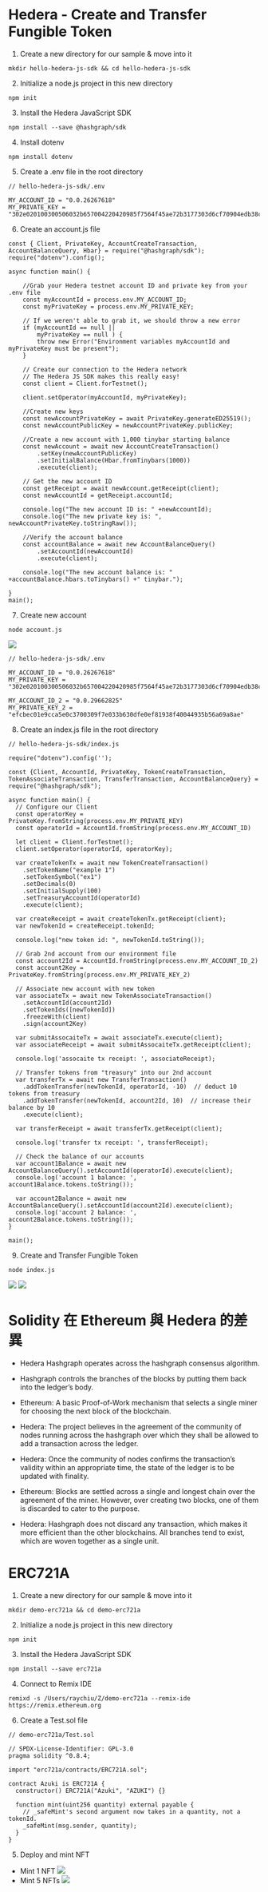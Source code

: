 # Hedera - Create and Transfer Fungible Token

1. Create a new directory for our sample & move into it
```
mkdir hello-hedera-js-sdk && cd hello-hedera-js-sdk
```
2. Initialize a node.js project in this new directory
```
npm init
```
3. Install the Hedera JavaScript SDK
```
npm install --save @hashgraph/sdk
```
4. Install dotenv
```
npm install dotenv
```
5. Create a .env file in the root directory
```
// hello-hedera-js-sdk/.env

MY_ACCOUNT_ID = "0.0.26267618"
MY_PRIVATE_KEY = "302e020100300506032b657004220420985f7564f45ae72b3177303d6cf70904edb38cc05d266bd0dc34e55b975fc04c"
```
6. Create an account.js file
```
const { Client, PrivateKey, AccountCreateTransaction, AccountBalanceQuery, Hbar} = require("@hashgraph/sdk");
require("dotenv").config();

async function main() {

    //Grab your Hedera testnet account ID and private key from your .env file
    const myAccountId = process.env.MY_ACCOUNT_ID;
    const myPrivateKey = process.env.MY_PRIVATE_KEY;

    // If we weren't able to grab it, we should throw a new error
    if (myAccountId == null ||
        myPrivateKey == null ) {
        throw new Error("Environment variables myAccountId and myPrivateKey must be present");
    }

    // Create our connection to the Hedera network
    // The Hedera JS SDK makes this really easy!
    const client = Client.forTestnet();

    client.setOperator(myAccountId, myPrivateKey);

    //Create new keys
    const newAccountPrivateKey = await PrivateKey.generateED25519(); 
    const newAccountPublicKey = newAccountPrivateKey.publicKey;

    //Create a new account with 1,000 tinybar starting balance
    const newAccount = await new AccountCreateTransaction()
        .setKey(newAccountPublicKey)
        .setInitialBalance(Hbar.fromTinybars(1000))
        .execute(client);

    // Get the new account ID
    const getReceipt = await newAccount.getReceipt(client);
    const newAccountId = getReceipt.accountId;

    console.log("The new account ID is: " +newAccountId);
    console.log("The new private key is: ", newAccountPrivateKey.toStringRaw());

    //Verify the account balance
    const accountBalance = await new AccountBalanceQuery()
        .setAccountId(newAccountId)
        .execute(client);

    console.log("The new account balance is: " +accountBalance.hbars.toTinybars() +" tinybar.");

}
main();
```
7. Create new account
```
node account.js
```
![](Hedera1.png)
```
// hello-hedera-js-sdk/.env

MY_ACCOUNT_ID = "0.0.26267618"
MY_PRIVATE_KEY = "302e020100300506032b657004220420985f7564f45ae72b3177303d6cf70904edb38cc05d266bd0dc34e55b975fc04c"

MY_ACCOUNT_ID_2 = "0.0.29662825"
MY_PRIVATE_KEY_2 = "efcbec01e9cca5e0c3700309f7e033b630dfe0ef81938f40044935b56a69a8ae"
```
8. Create an index.js file in the root directory
```
// hello-hedera-js-sdk/index.js

require("dotenv").config('');

const {Client, AccountId, PrivateKey, TokenCreateTransaction, TokenAssociateTransaction, TransferTransaction, AccountBalanceQuery} = require("@hashgraph/sdk");

async function main() {
  // Configure our Client
  const operatorKey = PrivateKey.fromString(process.env.MY_PRIVATE_KEY)
  const operatorId = AccountId.fromString(process.env.MY_ACCOUNT_ID)

  let client = Client.forTestnet();
  client.setOperator(operatorId, operatorKey);

  var createTokenTx = await new TokenCreateTransaction()
    .setTokenName("example 1")
    .setTokenSymbol("ex1")
    .setDecimals(0)
    .setInitialSupply(100)
    .setTreasuryAccountId(operatorId)
    .execute(client);

  var createReceipt = await createTokenTx.getReceipt(client);
  var newTokenId = createReceipt.tokenId;

  console.log("new token id: ", newTokenId.toString());

  // Grab 2nd account from our environment file
  const account2Id = AccountId.fromString(process.env.MY_ACCOUNT_ID_2)
  const account2Key = PrivateKey.fromString(process.env.MY_PRIVATE_KEY_2)
  
  // Associate new account with new token
  var associateTx = await new TokenAssociateTransaction()
    .setAccountId(account2Id)
    .setTokenIds([newTokenId])
    .freezeWith(client)
    .sign(account2Key)

  var submitAssocaiteTx = await associateTx.execute(client);
  var associateReceipt = await submitAssocaiteTx.getReceipt(client);

  console.log('assocaite tx receipt: ', associateReceipt);

  // Transfer tokens from "treasury" into our 2nd account
  var transferTx = await new TransferTransaction()
    .addTokenTransfer(newTokenId, operatorId, -10)  // deduct 10 tokens from treasury
    .addTokenTransfer(newTokenId, account2Id, 10)  // increase their balance by 10
    .execute(client);

  var transferReceipt = await transferTx.getReceipt(client);

  console.log('transfer tx receipt: ', transferReceipt);

  // Check the balance of our accounts
  var account1Balance = await new AccountBalanceQuery().setAccountId(operatorId).execute(client);
  console.log('account 1 balance: ', account1Balance.tokens.toString());

  var account2Balance = await new AccountBalanceQuery().setAccountId(account2Id).execute(client);
  console.log('account 2 balance: ', account2Balance.tokens.toString());
}

main();
```
9. Create and Transfer Fungible Token
```
node index.js
```
![](Hedera2.png)
![](Hedera3.png)

# Solidity 在 Ethereum 與 Hedera 的差異

- Hedera Hashgraph operates across the hashgraph consensus algorithm.

- Hashgraph controls the branches of the blocks by putting them back into the ledger’s body.

- Ethereum: A basic Proof-of-Work mechanism that selects a single miner for choosing the next block of the blockchain.

- Hedera: The project believes in the agreement of the community of nodes running across the hashgraph over which they shall be allowed to add a transaction across the ledger.

- Hedera: Once the community of nodes confirms the transaction’s validity within an appropriate time, the state of the ledger is to be updated with finality.

- Ethereum: Blocks are settled across a single and longest chain over the agreement of the miner. However, over creating two blocks, one of them is discarded to cater to the purpose.

- Hedera: Hashgraph does not discard any transaction, which makes it more efficient than the other blockchains. All branches tend to exist, which are woven together as a single unit.

# ERC721A

1. Create a new directory for our sample & move into it
```
mkdir demo-erc721a && cd demo-erc721a
```
2. Initialize a node.js project in this new directory
```
npm init
```
3. Install the Hedera JavaScript SDK
```
npm install --save erc721a
```
4. Connect to Remix IDE
```
remixd -s /Users/raychiu/Z/demo-erc721a --remix-ide https://remix.ethereum.org
```
6. Create a Test.sol file
```
// demo-erc721a/Test.sol

// SPDX-License-Identifier: GPL-3.0
pragma solidity ^0.8.4;

import "erc721a/contracts/ERC721A.sol";

contract Azuki is ERC721A {
  constructor() ERC721A("Azuki", "AZUKI") {}

  function mint(uint256 quantity) external payable {
    // _safeMint's second argument now takes in a quantity, not a tokenId.
    _safeMint(msg.sender, quantity);
  }
}
```
5. Deploy and mint NFT
- Mint 1 NFT
![](erc721a_1.png)
- Mint 5 NFTs
![](erc721a_2.png)
